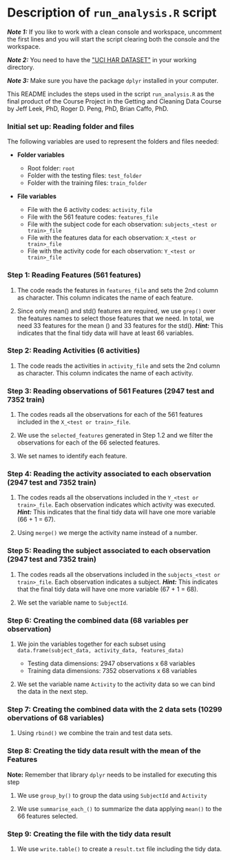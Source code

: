 # Description of `run_analysis.R` script 

***Note 1:*** If you like to work with a clean console and workspace, uncomment the first lines and you will start the script clearing both the console and the workspace. 

***Note 2:*** You need to have the ["UCI HAR DATASET"](https://d396qusza40orc.cloudfront.net/getdata%2Fprojectfiles%2FUCI%20HAR%20Dataset.zip) in your working directory.

***Note 3:*** Make sure you have the package `dplyr` installed in your computer.

This README includes the steps used in the script `run_analysis.R` as the final product of the Course Project in the Getting and Cleaning Data Course by Jeff Leek, PhD, Roger D. Peng, PhD, Brian Caffo, PhD.

### Initial set up: Reading folder and files

The following variables are used to represent the folders and files needed:

* **Folder variables**
    + Root folder: `root`
    + Folder with the testing files: `test_folder`
    + Folder with the training files: `train_folder`

* **File variables**
    + File with the 6 activity codes: `activity_file`
    + File with the 561 feature codes: `features_file`
    + File with the subject code for each observation: `subjects_<test or train>_file`
    + File with the features data for each observation: `X_<test or train>_file`
    + File with the activity code for each observation: `Y_<test or train>_file`

### Step 1: Reading Features (561 features)

1. The code reads the features in `features_file` and sets the 2nd column as character. This column indicates the name of each feature.

2. Since only mean() and std() features are required, we use `grep()` over the features names to select those features that we need. In total, we need 33 features for the mean () and 33 features for the std(). ***Hint:*** This indicates that the final tidy data will have at least 66 variables.

### Step 2: Reading Activities (6 activities)

1. The code reads the activities in `activity_file` and sets the 2nd column as character. This column indicates the name of each activity.

### Step 3: Reading observations of 561 Features (2947 test and 7352 train)

1. The codes reads all the observations for each of the 561 features included in the `X_<test or train>_file`.

2. We use the `selected_features` generated in Step 1.2 and we filter the observations for each of the 66 selected features.

3. We set names to identify each feature.

### Step 4: Reading the activity associated to each observation (2947 test and 7352 train)

1. The codes reads all the observations included in the `Y_<test or train>_file`. Each observation indicates which activity was executed. ***Hint:*** This indicates that the final tidy data will have one more variable (66 + 1 = 67).

2. Using `merge()` we merge the activity name instead of a number. 

### Step 5: Reading the subject associated to each observation (2947 test and 7352 train)

1. The codes reads all the observations included in the `subjects_<test or train>_file`. Each observation indicates a subject. ***Hint:*** This indicates that the final tidy data will have one more variable (67 + 1 = 68).

2. We set the variable name to `SubjectId`.

### Step 6: Creating the combined data (68 variables per observation)

1. We join the variables together for each subset using `data.frame(subject_data, activity_data, features_data)`

    + Testing data dimensions: 2947 observations x 68 variables 
    + Training data dimensions: 7352 observations x 68 variables 

2. We set the variable name `Activity` to the activity data so we can bind the data in the next step. 

### Step 7: Creating the combined data with the 2 data sets (10299 obervations of 68 variables)

1. Using `rbind()` we combine the train and test data sets.

### Step 8: Creating the tidy data result with the mean of the Features

**Note:** Remember that library `dplyr` needs to be installed for executing this step

1. We use `group_by()` to group the data using `SubjectId` and `Activity`

2. We use `summarise_each_()` to summarize the data applying `mean()` to the 66 features selected.

### Step 9: Creating the file with the tidy data result

1. We use `write.table()` to create a `result.txt` file including the tidy data.





